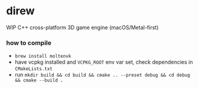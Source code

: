 # direw

WIP C++ cross-platform 3D game engine (macOS/Metal-first)

### how to compile
- `brew install moltenvk`
- have vcpkg installed and `VCPKG_ROOT` env var set, check dependencies in `CMakeLists.txt`
- run `mkdir build && cd build && cmake .. --preset debug && cd debug && cmake --build .`
